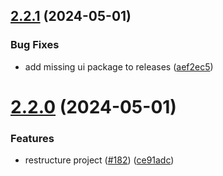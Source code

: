 ## [2.2.1](https://github.com/SoftwareAG/cumulocity-node-red/compare/v2.2.0...v2.2.1) (2024-05-01)


### Bug Fixes

* add missing ui package to releases ([aef2ec5](https://github.com/SoftwareAG/cumulocity-node-red/commit/aef2ec541e8e28aa5381a1d36d01015ebeb6e859))

# [2.2.0](https://github.com/SoftwareAG/cumulocity-node-red/compare/v2.1.2...v2.2.0) (2024-05-01)


### Features

* restructure project ([#182](https://github.com/SoftwareAG/cumulocity-node-red/issues/182)) ([ce91adc](https://github.com/SoftwareAG/cumulocity-node-red/commit/ce91adc1335484092bdc27d92202cf63ee75faed))
